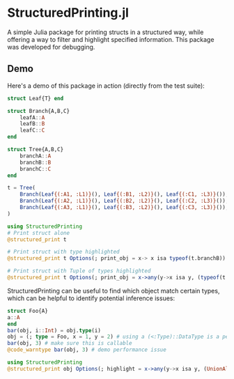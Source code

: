 # StructuredPrinting.jl

A simple Julia package for printing structs in a structured way, while offering a way to filter and highlight specified information. This package was developed for debugging.

## Demo
Here's a demo of this package in action (directly from the test suite):

```julia
struct Leaf{T} end

struct Branch{A,B,C}
    leafA::A
    leafB::B
    leafC::C
end

struct Tree{A,B,C}
    branchA::A
    branchB::B
    branchC::C
end

t = Tree(
    Branch(Leaf{(:A1, :L1)}(), Leaf{(:B1, :L2)}(), Leaf{(:C1, :L3)}()),
    Branch(Leaf{(:A2, :L1)}(), Leaf{(:B2, :L2)}(), Leaf{(:C2, :L3)}()),
    Branch(Leaf{(:A3, :L1)}(), Leaf{(:B3, :L2)}(), Leaf{(:C3, :L3)}()),
)

using StructuredPrinting
# Print struct alone
@structured_print t

# Print struct with type highlighted
@structured_print t Options(; print_obj = x-> x isa typeof(t.branchB))

# Print struct with Tuple of types highlighted
@structured_print t Options(; print_obj = x->any(y->x isa y, (typeof(t.branchB), typeof(t.branchA))))
```

StructuredPrinting can be useful to find which object match certain types, which can be helpful to identify potential inference issues:

```julia
struct Foo{A}
a::A
end
bar(obj, i::Int) = obj.type(i)
obj = (; type = Foo, x = 1, y = 2) # using a (<:Type)::DataType is a performance issue
bar(obj, 3) # make sure this is callable
@code_warntype bar(obj, 3) # demo performance issue

using StructuredPrinting
@structured_print obj Options(; highlight = x->any(y->x isa y, (UnionAll, DataType))) # highlight `UnionAll` and `DataType`s
```
